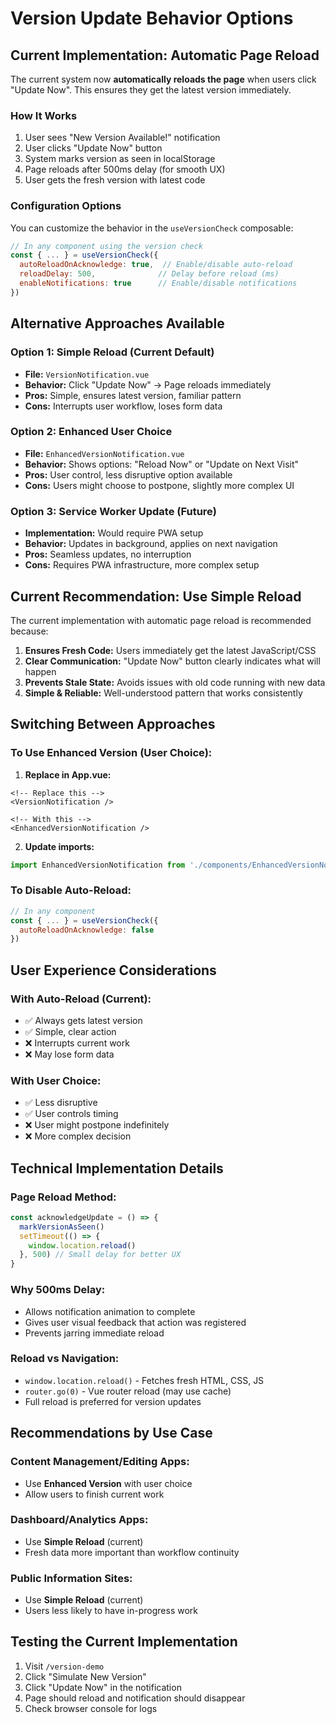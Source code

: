 # Version Update Behavior Options

## Current Implementation: Automatic Page Reload

The current system now **automatically reloads the page** when users click "Update Now". This ensures they get the latest version immediately.

### How It Works

1. User sees "New Version Available!" notification
2. User clicks "Update Now" button  
3. System marks version as seen in localStorage
4. Page reloads after 500ms delay (for smooth UX)
5. User gets the fresh version with latest code

### Configuration Options

You can customize the behavior in the `useVersionCheck` composable:

```javascript
// In any component using the version check
const { ... } = useVersionCheck({
  autoReloadOnAcknowledge: true,  // Enable/disable auto-reload
  reloadDelay: 500,              // Delay before reload (ms)
  enableNotifications: true      // Enable/disable notifications
})
```

## Alternative Approaches Available

### Option 1: Simple Reload (Current Default)
- **File:** `VersionNotification.vue`
- **Behavior:** Click "Update Now" → Page reloads immediately
- **Pros:** Simple, ensures latest version, familiar pattern
- **Cons:** Interrupts user workflow, loses form data

### Option 2: Enhanced User Choice
- **File:** `EnhancedVersionNotification.vue` 
- **Behavior:** Shows options: "Reload Now" or "Update on Next Visit"
- **Pros:** User control, less disruptive option available
- **Cons:** Users might choose to postpone, slightly more complex UI

### Option 3: Service Worker Update (Future)
- **Implementation:** Would require PWA setup
- **Behavior:** Updates in background, applies on next navigation
- **Pros:** Seamless updates, no interruption
- **Cons:** Requires PWA infrastructure, more complex setup

## Current Recommendation: Use Simple Reload

The current implementation with automatic page reload is recommended because:

1. **Ensures Fresh Code:** Users immediately get the latest JavaScript/CSS
2. **Clear Communication:** "Update Now" button clearly indicates what will happen
3. **Prevents Stale State:** Avoids issues with old code running with new data
4. **Simple & Reliable:** Well-understood pattern that works consistently

## Switching Between Approaches

### To Use Enhanced Version (User Choice):

1. **Replace in App.vue:**
```vue
<!-- Replace this -->
<VersionNotification />

<!-- With this -->
<EnhancedVersionNotification />
```

2. **Update imports:**
```javascript
import EnhancedVersionNotification from './components/EnhancedVersionNotification.vue'
```

### To Disable Auto-Reload:

```javascript
// In any component
const { ... } = useVersionCheck({
  autoReloadOnAcknowledge: false
})
```

## User Experience Considerations

### With Auto-Reload (Current):
- ✅ Always gets latest version
- ✅ Simple, clear action
- ❌ Interrupts current work
- ❌ May lose form data

### With User Choice:
- ✅ Less disruptive
- ✅ User controls timing
- ❌ User might postpone indefinitely
- ❌ More complex decision

## Technical Implementation Details

### Page Reload Method:
```javascript
const acknowledgeUpdate = () => {
  markVersionAsSeen()
  setTimeout(() => {
    window.location.reload()
  }, 500) // Small delay for better UX
}
```

### Why 500ms Delay:
- Allows notification animation to complete
- Gives user visual feedback that action was registered
- Prevents jarring immediate reload

### Reload vs Navigation:
- `window.location.reload()` - Fetches fresh HTML, CSS, JS
- `router.go(0)` - Vue router reload (may use cache)
- Full reload is preferred for version updates

## Recommendations by Use Case

### Content Management/Editing Apps:
- Use **Enhanced Version** with user choice
- Allow users to finish current work

### Dashboard/Analytics Apps:
- Use **Simple Reload** (current)
- Fresh data more important than workflow continuity

### Public Information Sites:
- Use **Simple Reload** (current)
- Users less likely to have in-progress work

## Testing the Current Implementation

1. Visit `/version-demo`
2. Click "Simulate New Version"
3. Click "Update Now" in the notification
4. Page should reload and notification should disappear
5. Check browser console for logs
